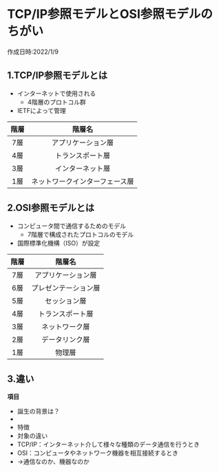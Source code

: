 # TCP/IP参照モデルとOSI参照モデルのちがい
作成日時:2022/1/9

## 1.TCP/IP参照モデルとは
* インターネットで使用される
  * 4階層のプロトコル群
* IETFによって管理

| 階層  |             階層名             |
| :---: | :----------------------------: |
|  7層  |       アプリケーション層       |
|  4層  |        トランスポート層        |
|  3層  |        インターネット層        |
|  1層  | ネットワークインターフェース層 |


## 2.OSI参照モデルとは
* コンピュータ間で通信するためのモデル
  * 7階層で構成されたプロトコルのモデル
* 国際標準化機構（ISO）が設定

| 階層  |        階層名        |
| :---: | :------------------: |
|  7層  |  アプリケーション層  |
|  6層  | プレゼンテーション層 |
|  5層  |     セッション層     |
|  4層  |   トランスポート層   |
|  3層  |    ネットワーク層    |
|  2層  |    データリンク層    |
|  1層  |        物理層        |

## 3.違い
<!-- todo -->
**項目**
- 誕生の背景は？
 - 
- 特徴
 - 対象の違い
  - TCP/IP：インターネット介して様々な種類のデータ通信を行うとき
  - OSI：コンピュータやネットワーク機器を相互接続するとき
  - →通信なのか、機器なのか

